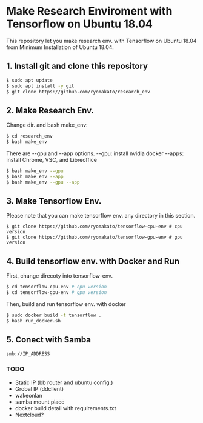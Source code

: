 # Make Research Enviroment with Tensorflow on Ubuntu 18.04
This repository let you make research env. with Tensorflow on Ubuntu 18.04 from Minimum Installation of Ubuntu 18.04.

## 1. Install git and clone this repository
```bash
$ sudo apt update
$ sudo apt install -y git
$ git clone https://github.com/ryomakato/research_env
```
## 2. Make Research Env.
Change dir. and bash make_env:
```bash
$ cd research_env
$ bash make_env
```
There are --gpu and --app options.
--gpu: install nvidia docker
--apps: install Chrome, VSC, and Libreoffice
```bash
$ bash make_env --gpu
$ bash make_env --app
$ bash make_env --gpu --app
```
## 3. Make Tensorflow Env.
Please note that you can make tensorflow env. any directory in this section.
```baswh
$ git clone https://github.com/ryomakato/tensorflow-cpu-env # cpu version
$ git clone https://github.com/ryomakato/tensorflow-gpu-env # gpu version
```
## 4. Build tensorflow env. with Docker and Run
First, change direcoty into tensorflow-env.
```bash
$ cd tensorflow-cpu-env # cpu version
$ cd tensorflow-gpu-env # gpu version
```
Then, build and run tensorflow env. with docker
```bash
$ sudo docker build -t tensorflow .
$ bash run_docker.sh
```
## 5. Conect with Samba
```bash
smb://IP_ADDRESS
```
### TODO
- Static IP (bb router and ubuntu config.)
- Grobal IP (ddclient)
- wakeonlan
- samba mount place
- docker build detail with requirements.txt
- Nextcloud?
